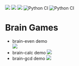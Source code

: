 <a href="https://codeclimate.com/github/Hyppogriff/python-project-lvl1/maintainability"><img src="https://api.codeclimate.com/v1/badges/419a6e90f3bd4e1769aa/maintainability" /></a>
<a href="https://codeclimate.com/github/Hyppogriff/python-project-lvl1/test_coverage"><img src="https://api.codeclimate.com/v1/badges/419a6e90f3bd4e1769aa/test_coverage" /></a>
<a href="https://travis-ci.org/Hyppogriff/python-project-lvl1"><img src="https://travis-ci.org/Hyppogriff/python-project-lvl1.svg?branch=master"></a>
![Python CI](https://github.com/Hyppogriff/python-project-lvl1/actions)
![Python CI](https://github.com/Hyppogriff/python-project-lvl1/workflows/Python%20CI/badge.svg)  

# Brain Games  
* brain-even demo  
<a href="https://asciinema.org/a/sjHo1xIpWSYm6jpe2yIjVg6gA" target="_blank"><img src="https://asciinema.org/a/sjHo1xIpWSYm6jpe2yIjVg6gA.svg" /></a>
* brain-calc demo
<a href="https://asciinema.org/a/360782" target="_blank"><img src="https://asciinema.org/a/360782.svg" /></a>
* brain-gcd demo
<a href="https://asciinema.org/a/360797" target="_blank"><img src="https://asciinema.org/a/360797.svg" /></a>

